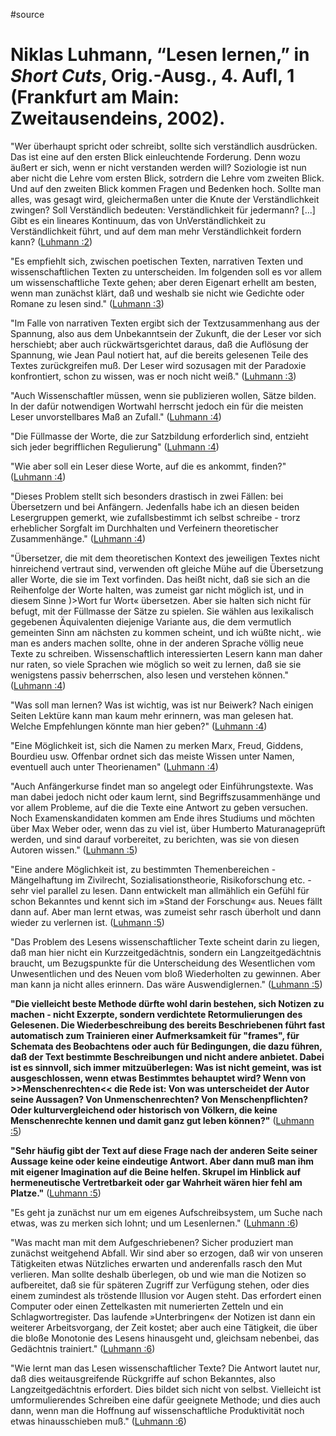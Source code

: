 #source 

# Niklas Luhmann, “Lesen lernen,” in *Short Cuts*, Orig.-Ausg., 4. Aufl, 1 (Frankfurt am Main: Zweitausendeins, 2002).

"Wer überhaupt spricht oder schreibt, sollte sich verständlich ausdrücken. Das ist eine auf den ersten Blick einleuchtende Forderung. Denn wozu äußert er sich, wenn er nicht verstanden werden will? Soziologie ist nun aber nicht die Lehre vom ersten Blick, sotrdern die Lehre vom zweiten Blick. Und auf den zweiten Blick kommen Fragen und Bedenken hoch. Sollte man alles, was gesagt wird, gleichermaßen unter die Knute der Verständlichkeit zwingen? Soll Verständlich bedeuten: Verständlichkeit für jedermann? [...] Gibt es ein lineares Kontinuum, das von UnVerständlichkeit zu Verständlichkeit führt, und auf dem man mehr Verständlichkeit fordern kann? ([Luhmann :2](zotero://open-pdf/library/items/ZJV7WKED?page=2))

"Es empfiehlt sich, zwischen poetischen Texten, narrativen Texten und wissenschaftlichen Texten zu unterscheiden. Im folgenden soll es vor allem um wissenschaftliche Texte gehen; aber deren Eigenart erhellt am besten, wenn man zunächst klärt, daß und weshalb sie nicht wie Gedichte oder Romane zu lesen sind." ([Luhmann :3](zotero://open-pdf/library/items/ZJV7WKED?page=3))

"Im Falle von narrativen Texten ergibt sich der Textzusammenhang aus der Spannung, also aus dem Unbekanntsein der Zukunft, die der Leser vor sich herschiebt; aber auch rückwärtsgerichtet daraus, daß die Auflösung der Spannung, wie Jean Paul notiert hat, auf die bereits gelesenen Teile des Textes zurückgreifen muß. Der Leser wird sozusagen mit der Paradoxie konfrontiert, schon zu wissen, was er noch nicht weiß." ([Luhmann :3](zotero://open-pdf/library/items/ZJV7WKED?page=3))

"Auch Wissenschaftler müssen, wenn sie publizieren wollen, Sätze bilden. In der dafür notwendigen Wortwahl herrscht jedoch ein für die meisten Leser unvorstellbares Maß an Zufall." ([Luhmann :4](zotero://open-pdf/library/items/ZJV7WKED?page=4))

"Die Füllmasse der Worte, die zur Satzbildung erforderlich sind, entzieht sich jeder begrifflichen Regulierung" ([Luhmann :4](zotero://open-pdf/library/items/ZJV7WKED?page=4))

"Wie aber soll ein Leser diese Worte, auf die es ankommt, finden?" ([Luhmann :4](zotero://open-pdf/library/items/ZJV7WKED?page=4))

"Dieses Problem stellt sich besonders drastisch in zwei Fällen: bei Übersetzern und bei Anfängern. Jedenfalls habe ich an diesen beiden Lesergruppen gemerkt, wie zufallsbestimmt ich selbst schreibe - trorz erheblicher Sorgfalt im Durchhalten und Verfeinern theoretischer Zusammenhänge." ([Luhmann :4](zotero://open-pdf/library/items/ZJV7WKED?page=4))

"Übersetzer, die mit dem theoretischen Kontext des jeweiligen Textes nicht hinreichend vertraut sind, verwenden oft gleiche Mühe auf die Übersetzung aller Worte, die sie im Text vorfinden. Das heißt nicht, daß sie sich an die Reihenfolge der Worte halten, was zumeist gar nicht möglich ist, und in diesem Sinne )>Wort fur Wort« übersetzen. Aber sie halten sich nicht für befugt, mit der Füllmasse der Sätze zu spielen. Sie wählen aus lexikalisch gegebenen Äquivalenten diejenige Variante aus, die dem vermutlich gemeinten Sinn am nächsten zu kommen scheint, und ich wüßte nicht,. wie man es anders machen sollte, ohne in der anderen Sprache völlig neue Texte zu schreiben. Wissenschaftlich interessierten Lesern kann man daher nur raten, so viele Sprachen wie möglich so weit zu lernen, daß sie sie wenigstens passiv beherrschen, also lesen und verstehen können." ([Luhmann :4](zotero://open-pdf/library/items/ZJV7WKED?page=4))

"Was soll man lernen? Was ist wichtig, was ist nur Beiwerk? Nach einigen Seiten Lektüre kann man kaum mehr erinnern, was man gelesen hat. Welche Empfehlungen könnte man hier geben?" ([Luhmann :4](zotero://open-pdf/library/items/ZJV7WKED?page=4))

"Eine Möglichkeit ist, sich die Namen zu merken Marx, Freud, Giddens, Bourdieu usw. Offenbar ordnet sich das meiste Wissen unter Namen, eventuell auch unter Theorienamen" ([Luhmann :4](zotero://open-pdf/library/items/ZJV7WKED?page=4))

"Auch Anfängerkurse findet man so angelegt oder Einführungstexte. Was man dabei jedoch nicht oder kaum lernt, sind Begriffszusammenhänge und vor allem Probleme, auf die die Texte eine Antwort zu geben versuchen. Noch Examenskandidaten kommen am Ende ihres Studiums und möchten über Max Weber oder, wenn das zu viel ist, über Humberto Maturanageprüft werden, und sind darauf vorbereitet, zu berichten, was sie von diesen Autoren wissen." ([Luhmann :5](zotero://open-pdf/library/items/ZJV7WKED?page=5))

"Eine andere Möglichkeit ist, zu bestimmten Themenbereichen - Mängelhaftung im Zivilrecht, Sozialisationstheorie, Risikoforschung etc. - sehr viel parallel zu lesen. Dann entwickelt man allmählich ein Gefühl für schon Bekanntes und kennt sich im »Stand der Forschung« aus. Neues fällt dann auf. Aber man lernt etwas, was zumeist sehr rasch überholt und dann wieder zu verlernen ist. ([Luhmann :5](zotero://open-pdf/library/items/ZJV7WKED?page=5))

"Das Problem des Lesens wissenschaftlicher Texte scheint darin zu liegen, daß man hier nicht ein Kurzzeitgedächtnis, sondern ein Langzeitgedächtnis braucht, um Bezugspunkte für die Unterscheidung des Wesentlichen vom Unwesentlichen und des Neuen vom bloß Wiederholten zu gewinnen. Aber man kann ja nicht alles erinnern. Das wäre Auswendiglernen." ([Luhmann :5](zotero://open-pdf/library/items/ZJV7WKED?page=5))

**"Die vielleicht beste Methode dürfte wohl darin bestehen, sich Notizen zu machen - nicht Exzerpte, sondern verdichtete Retormulierungen des Gelesenen. Die Wiederbeschreibung des bereits Beschriebenen führt fast automatisch zum Trainieren einer Aufmerksamkeit für "frames", für Schemata des Beobachtens oder auch für Bedingungen, die dazu führen, daß der Text bestimmte Beschreibungen und nicht andere anbietet. Dabei ist es sinnvoll, sich immer mitzuüberlegen: Was ist nicht gemeint, was ist ausgeschlossen, wenn etwas Bestimmtes behauptet wird? Wenn von >>Menschenrechten<< die Rede ist: Von was unterscheidet der Autor seine Aussagen? Von Unmenschenrechten? Von Menschenpflichten? Oder kulturvergleichend oder historisch von Völkern, die keine Menschenrechte kennen und damit ganz gut leben können?"** ([Luhmann :5](zotero://open-pdf/library/items/ZJV7WKED?page=5))

**"Sehr häufig gibt der Text auf diese Frage nach der anderen Seite seiner Aussage keine oder keine eindeutige Antwort. Aber dann muß man ihm mit eigener Imagination auf die Beine helfen. Skrupel im Hinblick auf hermeneutische Vertretbarkeit oder gar Wahrheit wären hier fehl am Platze."** ([Luhmann :5](zotero://open-pdf/library/items/ZJV7WKED?page=5))

"Es geht ja zunächst nur um em eigenes Aufschreibsystem, um Suche nach etwas, was zu merken sich lohnt; und um Lesenlernen." ([Luhmann :6](zotero://open-pdf/library/items/ZJV7WKED?page=6))

"Was macht man mit dem Aufgeschriebenen? Sicher produziert man zunächst weitgehend Abfall. Wir sind aber so erzogen, daß wir von unseren Tätigkeiten etwas Nützliches erwarten und anderenfalls rasch den Mut verlieren. Man sollte deshalb überlegen, ob und wie man die Notizen so aufbereitet, daß sie für späteren Zugriff zur Verfügung stehen, oder dies einem zumindest als tröstende Illusion vor Augen steht. Das erfordert einen Computer oder einen Zettelkasten mit numerierten Zetteln und ein Schlagwortregister. Das laufende »Unterbringen« der Notizen ist dann ein weiterer Arbeitsvorgang, der Zeit kostet; aber auch eine Tätigkeit, die über die bloße Monotonie des Lesens hinausgeht und, gleichsam nebenbei, das Gedächtnis trainiert." ([Luhmann :6](zotero://open-pdf/library/items/ZJV7WKED?page=6))

"Wie lernt man das Lesen wissenschaftlicher Texte? Die Antwort lautet nur, daß dies weitausgreifende Rückgriffe auf schon Bekanntes, also Langzeitgedächtnis erfordert. Dies bildet sich nicht von selbst. Vielleicht ist umformulierendes Schreiben eine dafür geeignete Methode; und dies auch dann, wenn man die Hoffnung auf wissenschaftliche Produktivität noch etwas hinausschieben muß." ([Luhmann :6](zotero://open-pdf/library/items/ZJV7WKED?page=6))